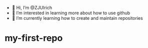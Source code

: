 - 👋 Hi, I’m @ZJUlrich
- 👀 I’m interested in learning more about how to use github
- 🌱 I’m currently learning how to create and maintain repositories
<!---
ZJUlrich/ZJUlrich is a ✨ special ✨ repository because its `README.md` (this file) appears on your GitHub profile.
You can click the Preview link to take a look at your changes.
--->
# my-first-repo
